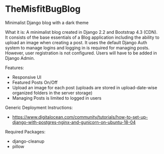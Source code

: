 # TheMisfitBugBlog
Minimalist Django blog with a dark theme

What it is:
A minimalist blog created in Django 2.2 and Bootstrap 4.3 (CDN). It consists of the base essentials of a Blog application including the ability to upload an image when creating a post. It uses the default Django Auth system to manage logins and logging in is required for managing posts. However, user registration is not configured. Users will have to be added in Django Admin.

Features:
* Responsive UI
* Featured Posts On/Off
* Upload an image for each post (uploads are stored in upload-date-wise organized folders in the server storage)
* Managing Posts is limited to logged in users

Generic Deployment Instructions:
* https://www.digitalocean.com/community/tutorials/how-to-set-up-django-with-postgres-nginx-and-gunicorn-on-ubuntu-18-04

Required Packages:
* django-cleanup
* pillow
